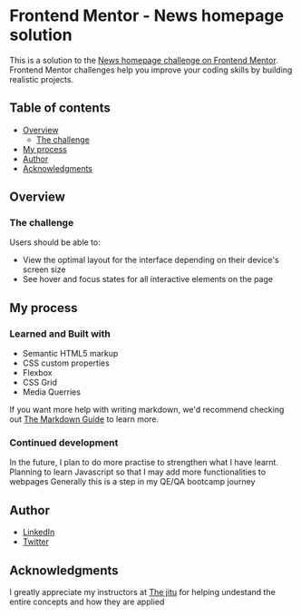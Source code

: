 # Frontend Mentor - News homepage solution

This is a solution to the [News homepage challenge on Frontend Mentor](https://www.frontendmentor.io/challenges/news-homepage-H6SWTa1MFl). Frontend Mentor challenges help you improve your coding skills by building realistic projects. 

## Table of contents

- [Overview](#overview)
  - [The challenge](#the-challenge)
- [My process](#my-process)
- [Author](#author)
- [Acknowledgments](#acknowledgments)



## Overview

### The challenge

Users should be able to:

- View the optimal layout for the interface depending on their device's screen size
- See hover and focus states for all interactive elements on the page


## My process

### Learned and Built with

- Semantic HTML5 markup
- CSS custom properties
- Flexbox
- CSS Grid
- Media Querries



If you want more help with writing markdown, we'd recommend checking out [The Markdown Guide](https://www.markdownguide.org/) to learn more.



### Continued development

In the future, I plan to do more practise to strengthen what I have learnt.
Planning to learn Javascript so that I may add more functionalities to webpages
Generally this is a step in my QE/QA bootcamp journey


## Author

- [LinkedIn](https://www.linkedin.com/in/chacha-calvince-ndemo-7b7a2b240)
- [Twitter](https://twitter.com/calvince_n)



## Acknowledgments

I greatly appreciate my instructors at [The jitu](https://thejitu.com/) for helping undestand the entire concepts and how they are applied
